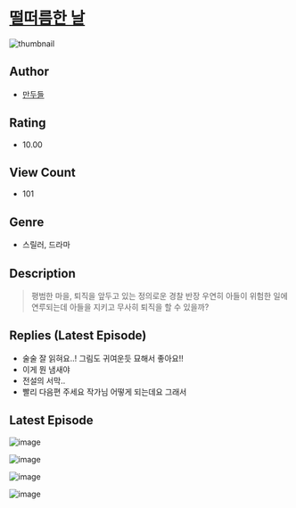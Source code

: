 # [떨떠름한 날](https://comic.naver.com/challenge/list?titleId=810556)
![thumbnail](https://image-comic.pstatic.net/user_contents_data/challenge_comic/2023/05/23/364823/upload_7003994833314527024_480x623.jpeg)

## Author
- [만두들](https://comic.naver.com/artistTitle?id=364823)

## Rating
- 10.00

## View Count
- 101

## Genre
- 스릴러, 드라마

## Description
> 평범한 마을, 퇴직을 앞두고 있는 정의로운 경찰 반장 우연히 아들이 위험한 일에 연루되는데 아들을 지키고 무사히 퇴직을 할 수 있을까?

## Replies (Latest Episode)
- 술술 잘 읽혀요..! 그림도 귀여운듯 묘해서 좋아요!!
- 이게 뭔 냄새야
- 전설의 서막..
- 빨리 다음편 주세요 작가님 어떻게 되는데요 그래서

## Latest Episode
![image](https://image-comic.pstatic.net/user_contents_data/challenge_comic/2023/05/23/364823/upload_7221068146335507765.jpeg)

![image](https://image-comic.pstatic.net/user_contents_data/challenge_comic/2023/05/23/364823/upload_7293361026550162022.jpeg)

![image](https://image-comic.pstatic.net/user_contents_data/challenge_comic/2023/05/26/364823/upload_4063154203213902899.jpeg)

![image](https://image-comic.pstatic.net/user_contents_data/challenge_comic/2023/05/23/364823/upload_3905525092908611429.jpeg)
